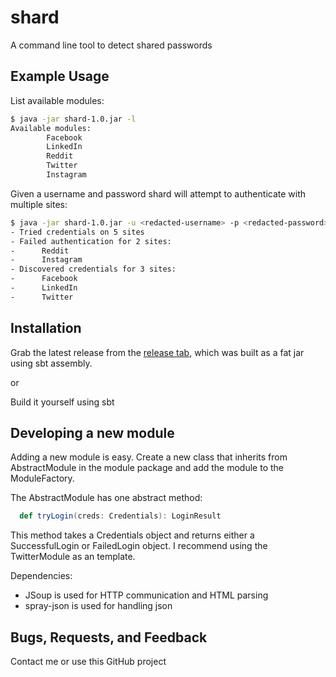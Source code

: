 # shard

A command line tool to detect shared passwords

## Example Usage

List available modules:

``` bash
$ java -jar shard-1.0.jar -l
Available modules:
        Facebook
        LinkedIn
        Reddit
        Twitter
        Instagram
```

Given a username and password shard will attempt to authenticate with multiple sites:

``` bash
$ java -jar shard-1.0.jar -u <redacted-username> -p <redacted-password>
- Tried credentials on 5 sites
- Failed authentication for 2 sites:
-      Reddit
-      Instagram
- Discovered credentials for 3 sites:
-      Facebook
-      LinkedIn
-      Twitter
```

## Installation

Grab the latest release from the [release tab](https://github.com/philwantsfish/shard/releases), which was built as a fat jar using sbt assembly.

or

Build it yourself using sbt
 

## Developing a new module

Adding a new module is easy. Create a new class that inherits from AbstractModule in the module package and add the module to the ModuleFactory.

The AbstractModule has one abstract method:
``` scala
  def tryLogin(creds: Credentials): LoginResult
```

This method takes a Credentials object and returns either a SuccessfulLogin or FailedLogin object. I recommend using the TwitterModule as an template.

Dependencies:
- JSoup is used for HTTP communication and HTML parsing 
- spray-json is used for handling json

## Bugs, Requests, and Feedback

Contact me or use this GitHub project











